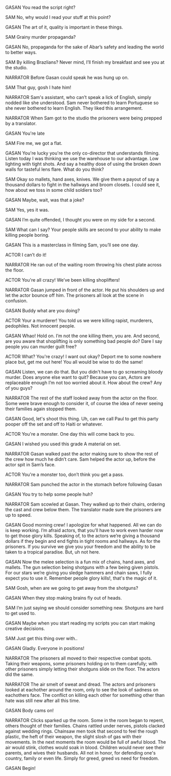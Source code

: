 GASAN
You read the script right?

SAM
No, why would I read your stuff at this point?

GASAN
The art of it, quality is important in these things.

SAM
Grainy murder propaganda?

GASAN
No, propaganda for the sake of Abar’s safety and leading the world to better ways.

SAM
By killing Brazlians? Never mind, I’ll finish my breakfast and see you at the studio.

NARRATOR
Before Gasan could speak he was hung up on. 

SAM
That guy, gosh I hate him!

NARRATOR
Sam's assistant, who can’t speak a lick of English, simply nodded like she understood. Sam never bothered to learn Portuguese so she never bothered to learn English. They liked this arrangement. 

NARRATOR
When Sam got to the studio the prisoners were being prepped by a translator. 

GASAN
You're late 

SAM
Fire me, we got a flat.

GASAN
You're lucky you're the only co-director that understands filming. Listen today I was thinking we use the warehouse to our advantage. Low lighting with tight shots. And say a healthy dose of using the broken down walls for tasteful lens flare. What do you think?

SAM
Okay so mallets, hand axes, knives. We give them a payout of say a thousand dollars to fight in the hallways and broom closets. I could see it, how about we toss in some child soldiers too? 

GASAN
Maybe, wait, was that a joke?

SAM
Yes, yes it was.

GASAN
I’m quite offended, I thought you were on my side for a second.

SAM
What can I say? Your people skills are second to your ability to make killing people boring. 

GASAN
This is a masterclass in filming Sam, you’ll see one day. 

ACTOR
I can’t do it!

NARRATOR
He ran out of the waiting room throwing his chest plate across the floor. 

ACTOR
You're all crazy! We’ve been killing shoplifters! 

NARRATOR
Gasan jumped in front of the actor. He put his shoulders up and let the actor bounce off him. The prisoners all look at the scene in confusion. 

GASAN
Buddy what are you doing?

ACTOR
Your a murderer! You told us we were killing rapist, murderers, pedophiles. Not innocent people.


GASAN
Whao! Hold on. I’m not the one killing them, you are. And second, are you aware that shoplifting is only something bad people do? Dare I say people you can murder guilt free?

ACTOR
What? You're crazy! I want out okay? Deport me to some nowhere place but, get me out here! You all would be wise to do the same!

GASAN
Listen, we can do that. But you didn't have to go screaming bloody murder. Does anyone else want to quit? Because you can, Actors are replaceable enough I’m not too worried about it. How about the crew? Any of you guys?

NARRATOR
The rest of the staff looked away from the actor on the floor. Some were brave enough to consider it, of course the idea of never seeing their families again stopped them. 

GASAN
Good, let's shoot this thing. Uh, can we call Paul to get this party pooper off the set and off to Haiti or whatever.

ACTOR
You're a monster. One day this will come back to you.

GASAN
I wished you used this grade A material on set.

NARRATOR
Gasan walked past the actor making sure to show the rest of the crew how much he didn’t care. Sam helped the actor up, before the actor spit in Sam’s face. 

ACTOR
You're a monster too, don’t think you get a pass.

NARRATOR
Sam punched the actor in the stomach before following Gasan

GASAN
You try to help some people huh? 

NARRATOR
Sam scowled at Gasan. They walked up to their chairs, ordering the cast and crew below them. The translator made sure the prisoners are up to speed.

GASAN
Good morning crew! I apologize for what happened. All we can do is keep working. I’m afraid actors, that you’ll have to work even harder now to get those glory kills. Speaking of, to the actors we’re giving a thousand dollars if they begin and end fights in tight rooms and hallways. As for the prisoners. If you survive we give you your freedom and the ability to be taken to a tropical paradise. But, uh not here.  

GASAN
Now the melee selection is a fun mix of chains, hand axes, and mallets. The gun selection being shotguns with a few being given pistols. For our stars we’re giving you sledge hammers and chain saws, I fully expect you to use it. Remember people glory kills!, that's the magic of it.

SAM
Gosh, when are we going to get away from the shotguns?

GASAN
When they stop making brains fly out of heads.

SAM
I’m just saying we should consider something new. Shotguns are hard to get used to.

GASAN
Maybe when you start reading my scripts you can start making creative decisions. 

SAM
Just get this thing over with.. 

GASAN
Gladly. Everyone in positions! 

NARRATOR
The prisoners all moved to their respective combat spots. Taking their weapons, some prisoners holding on to them carefully; with other prisoners simply letting their shotguns slide on the floor. The actors did the same. 

NARRATOR
The air smelt of sweat and dread. The actors and prisoners looked at eachother around the room, only to see the look of sadness on eachothers face. The conflict on killing each other for something other than hate was still new after all this time. 

GASAN
Body cams on!

NARRATOR
Clicks sparked up the room. Some in the room began to repent, others thought of their families. Chains rattled under nerves, pistols clacked against wedding rings. Chainsaw men took that second to feel the rough plastic, the heft of their weapon, the slight slosh of gas with their movements. In the next moments the room would be full of awful blood. The air would stink, clothes would soak in blood. Children would never see their parents, and wives their husbands. All not in honor, for defending one's country, family or even life. Simply for greed, greed vs need for freedom.

GASAN
Begin!